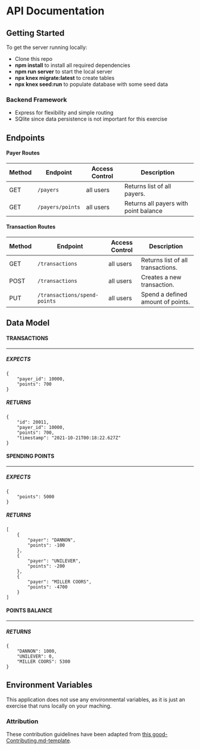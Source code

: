 # API Documentation

## Getting Started

To get the server running locally:

- Clone this repo
- **npm install** to install all required dependencies
- **npm run server** to start the local server
- **npx knex migrate:latest** to create tables
- **npx knex seed:run** to populate database with some seed data

### Backend Framework

- Express for flexibility and simple routing
- SQlite since data persistence is not important for this exercise

## Endpoints

#### Payer Routes

| Method | Endpoint                        | Access Control | Description                           |
| ------ | ------------------------------- | -------------- | ------------------------------------- |
| GET    | `/payers`                       | all users      | Returns list of all payers.           |
| GET    | `/payers/points`                | all users      | Returns all payers with point balance |

#### Transaction Routes

| Method | Endpoint                         | Access Control | Description                                   |
| ------ | -------------------------------- | -------------- | --------------------------------------------- |
| GET    | `/transactions`                  | all users      | Returns list of all transactions.             |
| POST   | `/transactions`                  | all users      | Creates a new transaction.                    |
| PUT    | `/transactions/spend-points`     | all users      | Spend a defined amount of points.             |

## Data Model

#### TRANSACTIONS

---

##### EXPECTS

```
{
    "payer_id": 10000,
    "points": 700
}
```

##### RETURNS

```
{
    "id": 20011,
    "payer_id": 10000,
    "points": 700,
    "timestamp": "2021-10-21T00:18:22.627Z"
}
```

#### SPENDING POINTS

---

##### EXPECTS

```
{
    "points": 5000
}
```

##### RETURNS

```
[
    {
        "payer": "DANNON",
        "points": -100
    },
    {
        "payer": "UNILEVER",
        "points": -200
    },
    {
        "payer": "MILLER COORS",
        "points": -4700
    }
]
```

#### POINTS BALANCE

---

##### RETURNS

```
{
    "DANNON": 1000,
    "UNILEVER": 0,
    "MILLER COORS": 5300
}

```

## Environment Variables

This application does not use any environmental variables, as it is just an exercise that runs locally on your maching.

### Attribution

These contribution guidelines have been adapted from [this good-Contributing.md-template](https://gist.github.com/PurpleBooth/b24679402957c63ec426).
